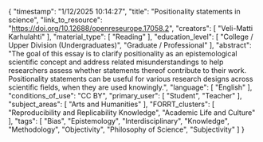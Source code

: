{
    "timestamp": "1/12/2025 10:14:27",
    "title": "Positionality statements in science",
    "link_to_resource": "https://doi.org/10.12688/openreseurope.17058.2",
    "creators": [
        "Veli-Matti Karhulahti"
    ],
    "material_type": [
        "Reading"
    ],
    "education_level": [
        "College / Upper Division (Undergraduates)",
        "Graduate / Professional"
    ],
    "abstract": "The goal of this essay is to clarify positionality as an epistemological scientific concept and address related misunderstandings to help researchers assess whether statements thereof contribute to their work. Positionality statements can be useful for various research designs across scientific fields, when they are used knowingly.",
    "language": [
        "English"
    ],
    "conditions_of_use": "CC BY",
    "primary_user": [
        "Student",
        "Teacher"
    ],
    "subject_areas": [
        "Arts and Humanities"
    ],
    "FORRT_clusters": [
        "Reproducibility and Replicability Knowledge",
        "Academic Life and Culture"
    ],
    "tags": [
        "Bias",
        "Epistemology",
        "Interdisciplinary",
        "Knowledge",
        "Methodology",
        "Objectivity",
        "Philosophy of Science",
        "Subjectivity"
    ]
}